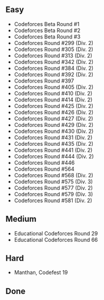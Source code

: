 ## Easy
* Codeforces Beta Round #1
* Codeforces Beta Round #2
* Codeforces Beta Round #3
* Codeforces Round #299 (Div. 2)
* Codeforces Round #305 (Div. 2)
* Codeforces Round #313 (Div. 2)
* Codeforces Round #342 (Div. 2)
* Codeforces Round #384 (Div. 2)
* Codeforces Round #392 (Div. 2)
* Codeforces Round #397
* Codeforces Round #405 (Div. 2)
* Codeforces Round #410 (Div. 2)
* Codeforces Round #414 (Div. 2)
* Codeforces Round #425 (Div. 2)
* Codeforces Round #426 (Div. 2)
* Codeforces Round #427 (Div. 2)
* Codeforces Round #429 (Div. 2)
* Codeforces Round #430 (Div. 2)
* Codeforces Round #431 (Div. 2)
* Codeforces Round #435 (Div. 2)
* Codeforces Round #441 (Div. 2)
* Codeforces Round #444 (Div. 2)
* Codeforces Round #446
* Codeforces Round #564
* Codeforces Round #568 (Div. 2)
* Codeforces Round #575 (Div. 3)
* Codeforces Round #577 (Div. 2)
* Codeforces Round #579 (Div. 3)
* Codeforces Round #581 (Div. 2)
## Medium
* Educational Codeforces Round 29
* Educational Codeforces Round 66
## Hard
* Manthan, Codefest 19
## Done

